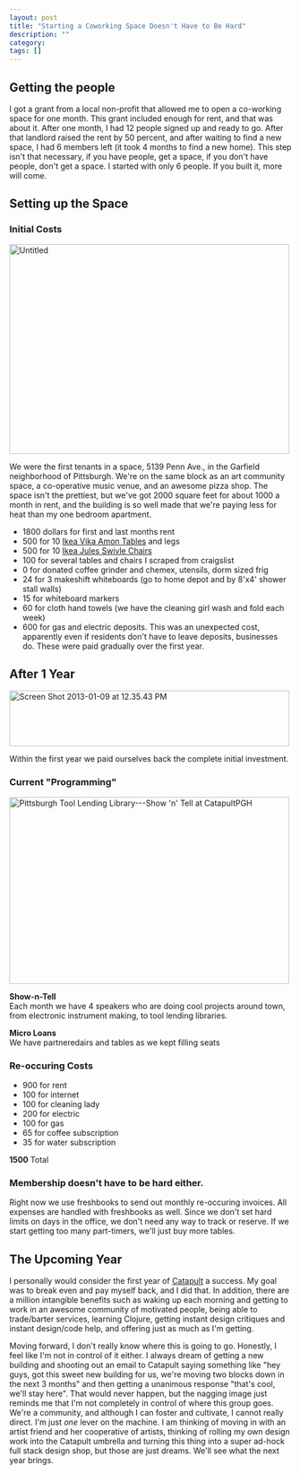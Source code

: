 ```yaml
---
layout: post
title: "Starting a Coworking Space Doesn't Have to Be Hard"
description: ""
category: 
tags: []
---
```


## Getting the people

I got a grant from a local non-profit that allowed me to open a co-working space for one month. This grant included enough for rent, and that was about it. After one month, I had 12 people signed up and ready to go. After that landlord raised the rent by 50 percent, and after waiting to find a new space, I had 6 members left (it took 4 months to find a new home). This step isn't that necessary, if you have people, get a space, if you don't have people, don't get a space. I started with only 6 people. If you built it, more will come.

## Setting up the Space

### Initial Costs

<img src="http://farm8.staticflickr.com/7028/6690169969_0c6e466ecd.jpg" width="500" height="374" alt="Untitled">

We were the first tenants in a space, 5139 Penn Ave., in the Garfield neighborhood of Pittsburgh. We're on the same block as an art community space, a co-operative music venue, and an awesome pizza shop. The space isn't the prettiest, but we've got 2000 square feet for about 1000 a month in rent, and the building is so well made that we're paying less for heat than my one bedroom apartment.  

- 1800 dollars for first and last months rent
- 500 for 10 [Ikea Vika Amon Tables][1] and legs
- 500 for 10 [Ikea Jules Swivle Chairs][2]
- 100 for several tables and chairs I scraped from craigslist
- 0 for donated coffee grinder and chemex, utensils, dorm sized frig
- 24 for 3 makeshift whiteboards (go to home depot and by 8'x4' shower stall walls)
- 15 for whiteboard markers
- 60 for cloth hand towels (we have the cleaning girl wash and fold each week)
- 600 for gas and electric deposits. This was an unexpected cost, apparently even if residents don't have to leave deposits, businesses do. These were paid gradually over the first year.


## After 1 Year


<img src="http://farm9.staticflickr.com/8047/8364252645_b2bbb218e8.jpg" width="500" height="99" alt="Screen Shot 2013-01-09 at 12.35.43 PM">


Within the first year we paid ourselves back the complete initial investment.



### Current "Programming"
<a href="http://www.flickr.com/photos/jonnygoldstein/7142686425/" title="Pittsburgh Tool Lending Library---Show 'n' Tell at CatapultPGH by jonny goldstein, on Flickr"><img src="http://farm9.staticflickr.com/8152/7142686425_393f62e171.jpg" width="500" height="333" alt="Pittsburgh Tool Lending Library---Show 'n' Tell at CatapultPGH"></a>


**Show-n-Tell**  
Each month we have 4 speakers who are doing cool projects around town, from electronic instrument making, to tool lending libraries.

**Micro Loans**  
We have partneredairs and tables as we kept filling seats

### Re-occuring Costs  
- 900 for rent
- 100 for internet
- 100 for cleaning lady
- 200 for electric
- 100 for gas
- 65 for coffee subscription
- 35 for water subscription

**1500** Total

### Membership doesn't have to be hard either.

 Right now we use freshbooks to send out monthly re-occuring invoices. All expenses are handled with freshbooks as well. Since we don't set hard limits on days in the office, we don't need any way to track or reserve. If we start getting too many part-timers, we'll just buy more tables.

## The Upcoming Year

I personally would consider the first year of [Catapult][3] a success. My goal was to break even and pay myself back, and I did that. In addition, there are a million intangible benefits such as waking up each morning and getting to work in an awesome community of motivated people, being able to trade/barter services, learning Clojure, getting instant design critiques and instant design/code help, and offering just as much as I'm getting.

Moving forward, I don't really know where this is going to go. Honestly, I feel like I'm not in control of it either. I always dream of getting a new building and shooting out an email to Catapult saying something like "hey guys, got this sweet new building for us, we're moving two blocks down in the next 3 months" and then getting a unanimous response "that's cool, we'll stay here". That would never happen, but the nagging image just reminds me that I'm not completely in control of where this group goes. We're a community, and although I can foster and cultivate, I cannot really direct. I'm just *one* lever on the machine. I am thinking of moving in with an artist friend and her cooperative of artists, thinking of rolling my own design work into the Catapult umbrella and turning this thing into a super ad-hock full stack design shop, but those are just dreams. We'll see what the next year brings.

[1]: http://www.ikea.com/us/en/catalog/products/50121453/
[2]: http://www.ikea.com/us/en/catalog/products/S99884539/
[3]: http://catapultpgh.org

